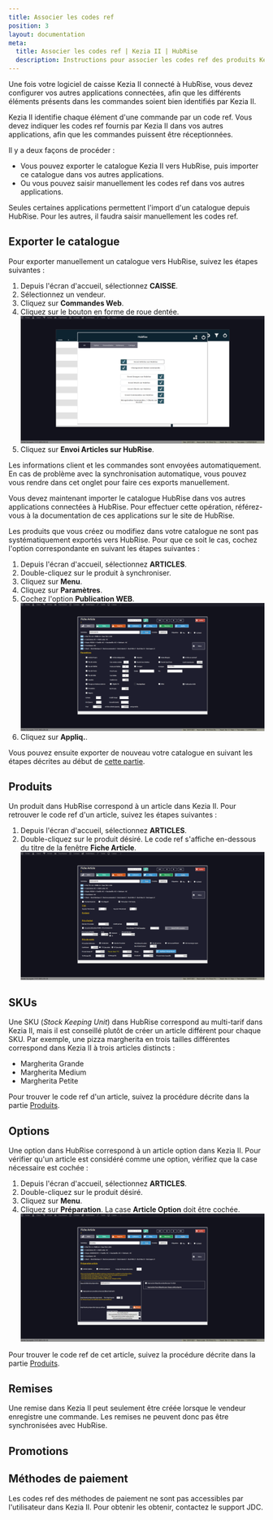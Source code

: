 ```yaml
---
title: Associer les codes ref
position: 3
layout: documentation
meta:
  title: Associer les codes ref | Kezia II | HubRise
  description: Instructions pour associer les codes ref des produits Kezia II avec d'autres applications connectées à HubRise pour la synchronisation des données.
---
```


Une fois votre logiciel de caisse Kezia II connecté à HubRise, vous devez configurer vos autres applications connectées, afin que les différents éléments présents dans les commandes soient bien identifiés par Kezia II.

Kezia II identifie chaque élément d'une commande par un code ref. Vous devez indiquer les codes ref fournis par Kezia II dans vos autres applications, afin que les commandes puissent être réceptionnées.

Il y a deux façons de procéder :

- Vous pouvez exporter le catalogue Kezia II vers HubRise, puis importer ce catalogue dans vos autres applications.
- Ou vous pouvez saisir manuellement les codes ref dans vos autres applications.

Seules certaines applications permettent l'import d'un catalogue depuis HubRise. Pour les autres, il faudra saisir manuellement les codes ref.

## Exporter le catalogue

Pour exporter manuellement un catalogue vers HubRise, suivez les étapes suivantes :

1. Depuis l'écran d'accueil, sélectionnez **CAISSE**.
1. Sélectionnez un vendeur.
1. Cliquez sur **Commandes Web**.
1. Cliquez sur le bouton en forme de roue dentée.
   ![Associer les codes ref - Paramètres HubRise](../images/001-fr-kezia-parametres-hubrise.png)
1. Cliquez sur **Envoi Articles sur HubRise**.

Les informations client et les commandes sont envoyées automatiquement. En cas de problème avec la synchronisation automatique, vous pouvez vous rendre dans cet onglet pour faire ces exports manuellement.

Vous devez maintenant importer le catalogue HubRise dans vos autres applications connectées à HubRise. Pour effectuer cette opération, référez-vous à la documentation de ces applications sur le site de HubRise.

Les produits que vous créez ou modifiez dans votre catalogue ne sont pas systématiquement exportés vers HubRise. Pour que ce soit le cas, cochez l'option correspondante en suivant les étapes suivantes :

1. Depuis l'écran d'accueil, sélectionnez **ARTICLES**.
1. Double-cliquez sur le produit à synchroniser.
1. Cliquez sur **Menu**.
1. Cliquez sur **Paramètres**.
1. Cochez l'option **Publication WEB**.
   ![Associer les codes ref - Article publication web](../images/002-fr-kezia-article-publication-web.png)
1. Cliquez sur **Appliq.**.

Vous pouvez ensuite exporter de nouveau votre catalogue en suivant les étapes décrites au début de [cette partie](/apps/kezia/associer-codes-ref#exporter-le-catalogue).

## Produits

Un produit dans HubRise correspond à un article dans Kezia II. Pour retrouver le code ref d'un article, suivez les étapes suivantes :

1. Depuis l'écran d'accueil, sélectionnez **ARTICLES**.
1. Double-cliquez sur le produit désiré. Le code ref s'affiche en-dessous du titre de la fenêtre **Fiche Article**.
   ![Associer les codes ref - Fiche article](../images/003-fr-kezia-fiche-article.png)

## SKUs

Une SKU (*Stock Keeping Unit*) dans HubRise correspond au multi-tarif dans Kezia II, mais il est conseillé plutôt de créer un article différent pour chaque SKU. Par exemple, une pizza margherita en trois tailles différentes correspond dans Kezia II à trois articles distincts :
- Margherita Grande
- Margherita Medium
- Margherita Petite

Pour trouver le code ref d'un article, suivez la procédure décrite dans la partie [Produits](/apps/kezia/associer-codes-ref#produits).

## Options

Une option dans HubRise correspond à un article option dans Kezia II. Pour vérifier qu'un article est considéré comme une option, vérifiez que la case nécessaire est cochée :

1. Depuis l'écran d'accueil, sélectionnez **ARTICLES**.
1. Double-cliquez sur le produit désiré.
1. Cliquez sur **Menu**.
1. Cliquez sur **Préparation**. La case **Article Option** doit être cochée.
   ![Associer les codes ref - Article option](../images/004-fr-kezia-article-option.png)

Pour trouver le code ref de cet article, suivez la procédure décrite dans la partie [Produits](/apps/kezia/associer-codes-ref#produits).

## Remises

Une remise dans Kezia II peut seulement être créée lorsque le vendeur enregistre une commande. Les remises ne peuvent donc pas être synchronisées avec HubRise.

## Promotions

<!-- Une promotion dans HubRise correspond à un menu dans Kezia II. Pour retrouver le code ref d'un menu, dans la barre de menu, sélectionnez **Article** > **Menus** > **Liste**. Le code ref du menu s'affiche dans la colonne **Idart** et correspond au code ref de l'article attribué au menu lors de sa création. -->

## Méthodes de paiement

Les codes ref des méthodes de paiement ne sont pas accessibles par l'utilisateur dans Kezia II. Pour obtenir les obtenir, contactez le support JDC.

